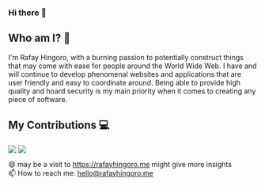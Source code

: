 ### Hi there 👋

## Who am I? 🤔
I'm Rafay Hingoro, with a burning passion to potentially construct things that may come with ease for people around the World Wide Web. I have and will continue to develop phenomenal websites and applications that are user friendly and easy to coordinate around. Being able to provide high quality and hoard security is my main priority when it comes to creating any piece of software.

## My Contributions 💻
<p>
    <img align="center" src="https://github-readme-stats-eight-azure-75.vercel.app/api?username=rafayhingoro&count_private=true&show_icons=true&bg_color=F6F8FA&title_color=5069DF&hide=issues&icon_color=EB445E"/>
<img align="center" src="https://github-readme-stats-eight-azure-75.vercel.app/api/top-langs/?username=rafayhingoro&isFork=true&layout=compact&count_private=true&hide=javascript,html,blade,scss,less,css"/>
</p>

😄 may be a visit to https://rafayhingoro.me might give more insights<br>
📫 How to reach me: hello@rafayhingoro.me
  
<!--
**rafayhingoro/rafayhingoro** is a ✨ _special_ ✨ repository because its `README.md` (this file) appears on your GitHub profile.

Here are some ideas to get you started:

- 🔭 I’m currently working on ...
- 🌱 I’m currently learning ...
- 👯 I’m looking to collaborate on ...
- 🤔 I’m looking for help with ...
- 💬 Ask me about ...
- 📫 How to reach me: ...
- 😄 Pronouns: ...
- ⚡ Fun fact: ...
-->
